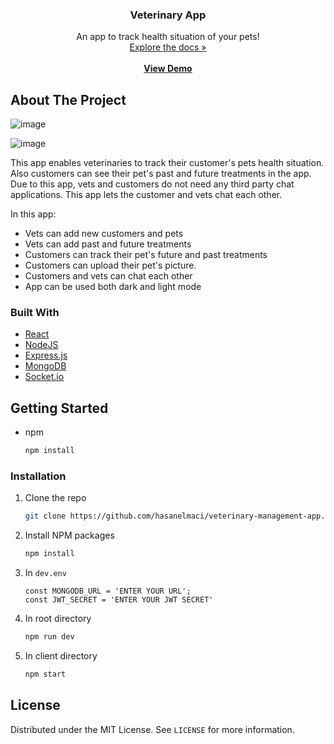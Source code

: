 


  <h3 align="center">Veterinary App</h3>

  <p align="center">
    An app to track health situation of your pets!
    <br />
    <a href="https://github.com/hasanelmaci/veterinary-management-app">Explore the docs »</a>
    <br />
    <br />
    <a href="https://veterinary-app7.herokuapp.com/"><strong>View Demo</strong></a>
  </p>



## About The Project

![image](https://user-images.githubusercontent.com/45670152/119260054-b5f59500-bbd9-11eb-9352-46a917247822.png)

![image](https://user-images.githubusercontent.com/45670152/119260077-cdcd1900-bbd9-11eb-8ba6-8382a6d80b32.png)

This app enables veterinaries to track their customer's pets health situation. Also  customers can see their pet's past and future treatments in the app. Due to this app, vets and customers do not need any third party chat applications. This app lets the customer and vets chat each other.

In this app:
* Vets can add new customers and pets
* Vets can add past and future treatments
* Customers can track their pet's future and past treatments
* Customers can upload their pet's picture. 
* Customers and vets can chat each other
* App can be used both dark and light mode



### Built With

* [React](https://reactjs.org/)
* [NodeJS](https://nodejs.org/)
* [Express.js](https://expressjs.com/)
* [MongoDB](https://www.mongodb.com/)
* [Socket.io](https://socket.io/)


## Getting Started

* npm
  ```sh
  npm install
  ```

### Installation

1. Clone the repo

   ````sh
   git clone https://github.com/hasanelmaci/veterinary-management-app.git
   ````

2. Install NPM packages
   ```sh
   npm install
   ```

3. In `dev.env`

   ```JS
   const MONGODB_URL = 'ENTER YOUR URL';
   const JWT_SECRET = 'ENTER YOUR JWT SECRET'
   ```

4. In root directory

   ```sh
   npm run dev
   ```

5. In client directory

   ```sh
   npm start
   ```

## License

Distributed under the MIT License. See `LICENSE` for more information.

